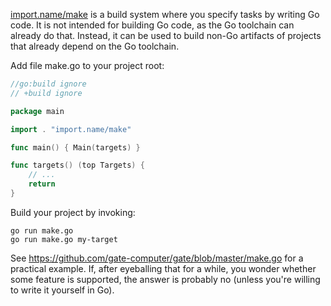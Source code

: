 [import.name/make](https://pkg.go.dev/import.name/make) is a build system where
you specify tasks by writing Go code.  It is not intended for building Go code,
as the Go toolchain can already do that.  Instead, it can be used to build
non-Go artifacts of projects that already depend on the Go toolchain.

Add file make.go to your project root:

```go
//go:build ignore
// +build ignore

package main

import . "import.name/make"

func main() { Main(targets) }

func targets() (top Targets) {
	// ...
	return
}
```

Build your project by invoking:

	go run make.go
	go run make.go my-target

See https://github.com/gate-computer/gate/blob/master/make.go for a practical
example.  If, after eyeballing that for a while, you wonder whether some
feature is supported, the answer is probably no (unless you're willing to write
it yourself in Go).
